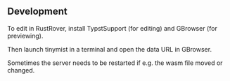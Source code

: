 ## Development
To edit in RustRover, install TypstSupport (for editing)
and GBrowser (for previewing).

Then launch tinymist in a terminal and open the data URL in GBrowser.

Sometimes the server needs to be restarted if e.g. the wasm file moved
or changed.